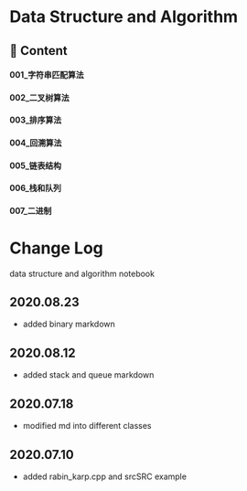 # Data Structure and Algorithm

## 📑 Content

#### 001_字符串匹配算法

#### 002_二叉树算法

#### 003_排序算法

#### 004_回溯算法

#### 005_链表结构

#### 006_栈和队列

#### 007_二进制






# Change Log
data structure and algorithm notebook

## 2020.08.23
- added binary markdown

## 2020.08.12
- added stack and queue markdown

## 2020.07.18
- modified md into different classes

## 2020.07.10
- added rabin_karp.cpp and srcSRC example
